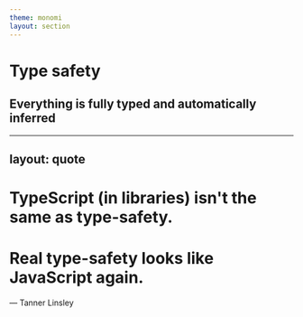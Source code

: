 ```yaml
---
theme: monomi
layout: section
---
```


# Type safety

## Everything is fully typed and automatically inferred

---
layout: quote
---

# TypeScript (in libraries) isn't the same as type-safety.
# Real type-safety looks like JavaScript again.

&mdash; Tanner Linsley